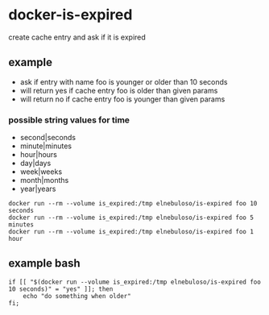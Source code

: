 # docker-is-expired

create cache entry and ask if it is expired

## example

- ask if entry with name foo is younger or older than 10 seconds
- will return yes if cache entry foo is older than given params
- will return no if cache entry foo is younger than given params

### possible string values for time

- second|seconds
- minute|minutes
- hour|hours
- day|days
- week|weeks
- month|months
- year|years

```
docker run --rm --volume is_expired:/tmp elnebuloso/is-expired foo 10 seconds
docker run --rm --volume is_expired:/tmp elnebuloso/is-expired foo 5 minutes
docker run --rm --volume is_expired:/tmp elnebuloso/is-expired foo 1 hour
```

## example bash

```
if [[ "$(docker run --volume is_expired:/tmp elnebuloso/is-expired foo 10 seconds)" = "yes" ]]; then
    echo "do something when older"
fi;
```